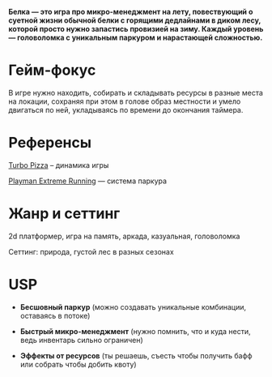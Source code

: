 **Белка — это игра про микро-менеджмент на лету, повествующий о суетной жизни обычной белки с горящими дедлайнами в диком лесу, которой просто нужно запастись провизией на зиму. Каждый уровень — головоломка с уникальным паркуром и нарастающей сложностью.**



# Гейм-фокус
В игре нужно находить, собирать и складывать ресурсы в разные места на локации, сохраняя при этом в голове образ местности и умело двигаться по ней, укладываясь по времени до окончания таймера.

# Референсы

[Turbo Pizza](https://youtu.be/q6IPvbR8l34?si=-bmHpct9zonPN-QM) – динамика игры

[Playman Extreme Running](https://trashbox.ru/link/playman-extreme-running-java) — система паркура

# Жанр и сеттинг

2d платформер, игра на память, аркада, казуальная, головоломка

Сеттинг: природа, густой лес в разных сезонах

# USP

- **Бесшовный паркур** (можно создавать уникальные комбинации, оставаясь в потоке)

- **Быстрый микро-менеджмент** (нужно помнить, что и куда нести, ведь инвентарь сильно ограничен)

- **Эффекты от ресурсов** (ты решаешь, съесть чтобы получить бафф или собрать чтобы добить квоту)
